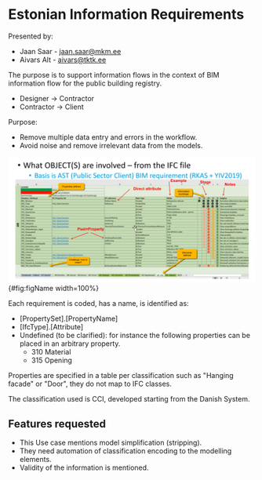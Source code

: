 # Estonian Information Requirements

Presented by:

- Jaan Saar - jaan.saar@mkm.ee
- Aivars Alt - aivars@tktk.ee

The purpose is to support information flows in the context of BIM information flow for
the public building registry.

- Designer -> Contractor
- Contractor -> Client

Purpose:

- Remove multiple data entry and errors in the workflow.
- Avoid noise and remove irrelevant data from the models.

![Data Requirements Schema](DataRequirements.png){#fig:figName width=100%}

Each requirement is coded, has a name, is identified as:

- [PropertySet].[PropertyName]
- [IfcType].[Attribute]
- Undefined (to be clarified): for instance the following properties can be placed in an arbitrary property.
  - 310 Material
  - 315 Opening

Properties are specified in a table per classification such as "Hanging facade" or "Door", they do not map to IFC classes.

The classification used is CCI, developed starting from the Danish System.

## Features requested

- This Use case mentions model simplification (stripping).
- They need automation of classification encoding to the modelling elements.
- Validity of the information is mentioned.
